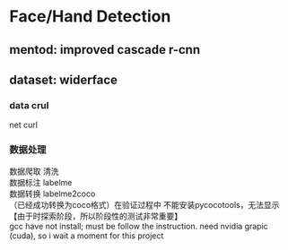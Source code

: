 # Face/Hand Detection  
## mentod: improved cascade r-cnn  
## dataset: widerface

### data crul
net curl  

### 数据处理  
数据爬取 清洗  
数据标注 labelme  
数据转换 labelme2coco  
（已经成功转换为coco格式）在验证过程中 不能安装pycocotools，无法显示【由于时探索阶段，所以阶段性的测试非常重要】   
gcc have not install; must be follow the instruction.
need nvidia grapic (cuda), so i wait a moment for this project
